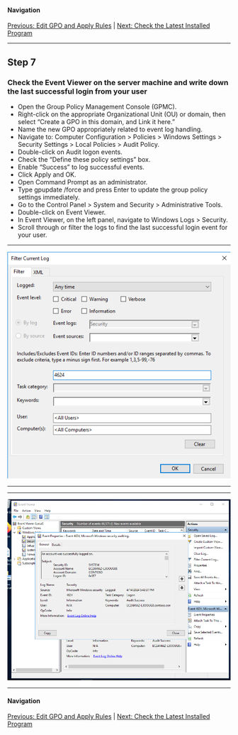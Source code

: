#### Navigation

[Previous: Edit GPO and Apply Rules](step6.md) | [Next: Check the Latest Installed Program](step8.md)

---

## Step 7

### Check the Event Viewer on the server machine and write down the last successful login from your user

- Open the Group Policy Management Console (GPMC).
- Right-click on the appropriate Organizational Unit (OU) or domain, then select “Create a GPO in this domain, and Link it here.”
- Name the new GPO appropriately related to event log handling.
- Navigate to: Computer Configuration > Policies > Windows Settings > Security Settings > Local Policies > Audit Policy.
- Double-click on Audit logon events.
- Check the “Define these policy settings” box.
- Enable “Success” to log successful events.
- Click Apply and OK.
- Open Command Prompt as an administrator.
- Type gpupdate /force and press Enter to update the group policy settings immediately.
- Go to the Control Panel > System and Security > Administrative Tools.
- Double-click on Event Viewer.
- In Event Viewer, on the left panel, navigate to Windows Logs > Security.
- Scroll through or filter the logs to find the last successful login event for your user.

---

![alt text](https://github.com/hcoco1/Career-Simulation-2/blob/main/images/step_7_1.png?raw=true)

---

---

![alt text](https://github.com/hcoco1/Career-Simulation-2/blob/main/images/step_7_0.png?raw=true)

---

#### Navigation

[Previous: Edit GPO and Apply Rules](step6.md) | [Next: Check the Latest Installed Program](step8.md)

